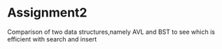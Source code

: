 # Assignment2
Comparison of two data structures,namely AVL and BST to see which is efficient with search and insert
